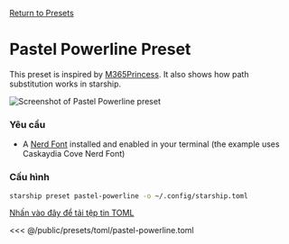 [Return to Presets](./#pastel-powerline)

# Pastel Powerline Preset

This preset is inspired by [M365Princess](https://github.com/JanDeDobbeleer/oh-my-posh/blob/main/themes/M365Princess.omp.json). It also shows how path substitution works in starship.

![Screenshot of Pastel Powerline preset](/presets/img/pastel-powerline.png)

### Yêu cầu

- A [Nerd Font](https://www.nerdfonts.com/) installed and enabled in your terminal (the example uses Caskaydia Cove Nerd Font)

### Cấu hình

```sh
starship preset pastel-powerline -o ~/.config/starship.toml
```

[Nhấn vào đây để tải tệp tin TOML](/presets/toml/pastel-powerline.toml)

<<< @/public/presets/toml/pastel-powerline.toml
